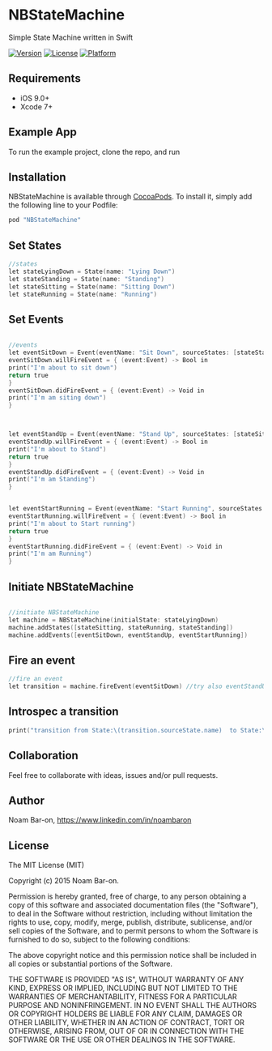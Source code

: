 # NBStateMachine
Simple State Machine written in Swift

[![Version](https://img.shields.io/cocoapods/v/NBStateMachine.svg?style=flat)](http://cocoapods.org/pods/NBStateMachine)
[![License](https://img.shields.io/cocoapods/l/NBStateMachine.svg?style=flat)](http://cocoapods.org/pods/NBStateMachine)
[![Platform](https://img.shields.io/cocoapods/p/NBStateMachine.svg?style=flat)](http://cocoapods.org/pods/NBStateMachine)


## Requirements

* iOS 9.0+
* Xcode 7+

## Example App 

To run the example project, clone the repo, and run


## Installation

NBStateMachine is available through [CocoaPods](http://cocoapods.org). To install
it, simply add the following line to your Podfile:

```objective-c
pod "NBStateMachine"
```

## Set States


```objective-c
//states
let stateLyingDown = State(name: "Lying Down")
let stateStanding = State(name: "Standing")
let stateSitting = State(name: "Sitting Down")
let stateRunning = State(name: "Running")

```

## Set Events

```objective-c

//events
let eventSitDown = Event(eventName: "Sit Down", sourceStates: [stateStanding, stateLyingDown], destinationState: stateSitting)
eventSitDown.willFireEvent = { (event:Event) -> Bool in
print("I'm about to sit down")
return true
}
eventSitDown.didFireEvent = { (event:Event) -> Void in
print("I'm am siting down")
}



let eventStandUp = Event(eventName: "Stand Up", sourceStates: [stateSitting, stateRunning], destinationState: stateStanding)
eventStandUp.willFireEvent = { (event:Event) -> Bool in
print("I'm about to Stand")
return true
}
eventStandUp.didFireEvent = { (event:Event) -> Void in
print("I'm am Standing")
}


let eventStartRunning = Event(eventName: "Start Running", sourceStates: [stateStanding, stateRunning], destinationState: stateRunning)
eventStartRunning.willFireEvent = { (event:Event) -> Bool in
print("I'm about to Start running")
return true
}
eventStartRunning.didFireEvent = { (event:Event) -> Void in
print("I'm am Running")
}
```

## Initiate NBStateMachine

```objective-c

//initiate NBStateMachine
let machine = NBStateMachine(initialState: stateLyingDown)
machine.addStates([stateSitting, stateRunning, stateStanding])
machine.addEvents([eventSitDown, eventStandUp, eventStartRunning])

```

## Fire an event

```objective-c
//fire an event
let transition = machine.fireEvent(eventSitDown) //try also eventStandUp, eventStartRunning

```

## Introspec a transition

```objective-c
print("transition from State:\(transition.sourceState.name)  to State:\(transition.destinationState.name) was successful :\(transition.successful) with error:\(transition.error?.description)")
```


## Collaboration
Feel free to collaborate with ideas, issues and/or pull requests.


## Author

Noam Bar-on, https://www.linkedin.com/in/noambaron

## License

The MIT License (MIT)

Copyright (c) 2015 Noam Bar-on.

Permission is hereby granted, free of charge, to any person obtaining a copy
of this software and associated documentation files (the "Software"), to deal
in the Software without restriction, including without limitation the rights
to use, copy, modify, merge, publish, distribute, sublicense, and/or sell
copies of the Software, and to permit persons to whom the Software is
furnished to do so, subject to the following conditions:

The above copyright notice and this permission notice shall be included in
all copies or substantial portions of the Software.

THE SOFTWARE IS PROVIDED "AS IS", WITHOUT WARRANTY OF ANY KIND, EXPRESS OR
IMPLIED, INCLUDING BUT NOT LIMITED TO THE WARRANTIES OF MERCHANTABILITY,
FITNESS FOR A PARTICULAR PURPOSE AND NONINFRINGEMENT. IN NO EVENT SHALL THE
AUTHORS OR COPYRIGHT HOLDERS BE LIABLE FOR ANY CLAIM, DAMAGES OR OTHER
LIABILITY, WHETHER IN AN ACTION OF CONTRACT, TORT OR OTHERWISE, ARISING FROM,
OUT OF OR IN CONNECTION WITH THE SOFTWARE OR THE USE OR OTHER DEALINGS IN
THE SOFTWARE.

<!--=======-->
<!--Simple State Machine written in Swift-->

